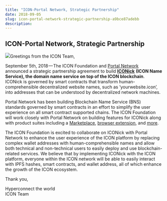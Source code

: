 ```yaml
---
title: "ICON-Portal Network, Strategic Partnership"
date: 2018-09-05
slug: icon-portal-network-strategic-partnership-a9bce87adebb
description:
---
```


## **ICON-Portal Network, Strategic Partnership**

![](https://cdn-images-1.medium.com/max/800/0*iH7S8zk84j5jF3u0)Greetings from the ICON Team,

September 5th, 2018 — The ICON Foundation and [Portal Network](https://www.portal.network/) announced a strategic partnership agreement to build [**ICONick**](http://iconick.portal.network) **(ICON Name Service), the domain name service on top of the ICON blockchain**. ICONick is governed by smart contracts that transform human-comprehensible decentralized website names, such as ‘yourwebsite.icon’, into addresses that can be understood by decentralized network machines.

Portal Network has been building Blockchain Name Service (BNS) standards governed by smart contracts in an effort to simplify the user experience on all smart contract supported chains. The ICON Foundation will work closely with Portal Network on building features for ICONick along with product suites including a [Marketplace](https://market.portal.network), [browser extension](https://extension.portal.network), and [more](https://mumei.portal.network).

The ICON Foundation is excited to collaborate on ICONick with Portal Network to enhance the user experience of the ICON platform by replacing complex wallet addresses with human-comprehensible names and allow both technical and non-technical users to easily deploy and use blockchain-related services. We believe that by implementing ICONick with the ICON platform, everyone within the ICON network will be able to easily interact with IPFS hashes, smart contracts, and wallet address, all of which enhance the growth of the ICON ecosystem.

Thank you,

Hyperconnect the world  
ICON Team

